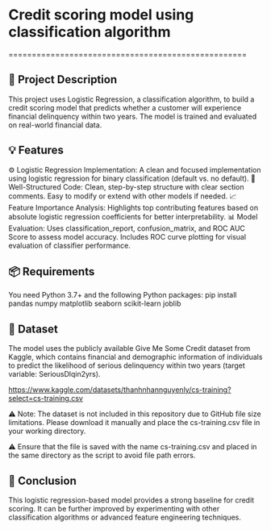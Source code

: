 # Credit scoring model using classification algorithm
===================================================

📌 Project Description
----------------------
This project uses Logistic Regression, a classification algorithm, to build a credit scoring model that predicts whether a customer will experience financial delinquency within two years.
The model is trained and evaluated on real-world financial data.

💡 Features
----------------------
⚙️ Logistic Regression Implementation:
A clean and focused implementation using logistic regression for binary classification (default vs. no default).
🧠 Well-Structured Code:
Clean, step-by-step structure with clear section comments.
Easy to modify or extend with other models if needed.
📈 Feature Importance Analysis:
Highlights top contributing features based on absolute logistic regression coefficients for better interpretability.
📊 Model Evaluation:
Uses classification_report, confusion_matrix, and ROC AUC Score to assess model accuracy.
Includes ROC curve plotting for visual evaluation of classifier performance.

📦 Requirements
----------------------
You need Python 3.7+ and the following Python packages:
pip install pandas numpy matplotlib seaborn scikit-learn joblib


📂 Dataset
----------------------
 The model uses the publicly available Give Me Some Credit dataset from Kaggle, which contains financial and demographic information of individuals to predict the likelihood of serious delinquency within two years (target variable: SeriousDlqin2yrs).

https://www.kaggle.com/datasets/thanhnhannguyenly/cs-training?select=cs-training.csv

⚠️ Note: The dataset is not included in this repository due to GitHub file size limitations. Please download it manually and place the cs-training.csv file in your working directory.

⚠️ Ensure that the file is saved with the name cs-training.csv and placed in the same directory as the script to avoid file path errors.

📌 Conclusion
----------------------
This logistic regression-based model provides a strong baseline for credit scoring. It can be further improved by experimenting with other classification algorithms or advanced feature engineering techniques.
